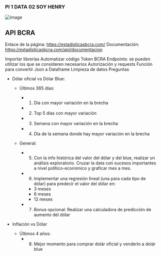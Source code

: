 ### PI 1 DATA 02 SOY HENRY
 
 ![image](https://user-images.githubusercontent.com/108296379/182138583-9011699a-f009-4454-885e-80dca182b6c8.png)
 
 
 ## API BCRA
 Enlace de la página: https://estadisticasbcra.com/
 Documentación: https://estadisticasbcra.com/api/documentacion
 
 Importar librerías
 Automatizar código
 Token BCRA
 Endpoints: se pueden utilizar los que se consideren necesarios
 Autorización y requests
 Función para convertir Json a Dataframe
 Limpieza de datos
 Preguntas
  * Dólar oficial vs Dólar Blue:
     * Últimos 365 días:
         * 1) Día con mayor variación en la brecha
         * 2) Top 5 días con mayor variación
         * 3) Semana con mayor variación en la brecha
         * 4) Día de la semana donde hay mayor variación en la brecha
 
 
     * General:
         * 5) Con la info histórica del valor del dólar y del blue, realizar un análisis exploratorio. Cruzar la data con sucesos importantes a nivel político-económico y graficar mes a mes.

         * 6) Implementar una regresión lineal (una para cada tipo de dólar) para predecir el valor del dólar en:
             * 3 meses
             * 6 meses
             * 12 meses
         * 7) Bonus opcional: Realizar una calculadora de predicción de aumento del dólar
 
 
 * Inflación vs Dólar
     * Últimos 4 años:
         * 8) Mejor momento para comprar dolár oficial y venderlo a dolár blue